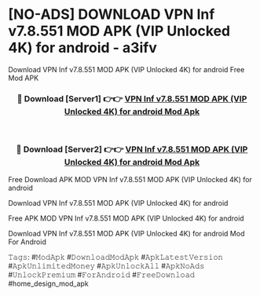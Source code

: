 # [NO-ADS] DOWNLOAD VPN Inf v7.8.551 MOD APK (VIP Unlocked 4K) for android - a3ifv
Download VPN Inf v7.8.551 MOD APK (VIP Unlocked 4K) for android Free Mod APK

<div align="center">
<h3>🔴 Download [Server1] 👉👉 <a href="https://apk-comot.site?title=VPN_Inf_v7.8.551_MOD_APK_(VIP_Unlocked_4K)_for_android">VPN Inf v7.8.551 MOD APK (VIP Unlocked 4K) for android Mod Apk</a></h3><br>

<h3>🔴 Download [Server2] 👉👉 <a href="https://apk-comot.site?title=VPN_Inf_v7.8.551_MOD_APK_(VIP_Unlocked_4K)_for_android">VPN Inf v7.8.551 MOD APK (VIP Unlocked 4K) for android Mod Apk</a></h3>
</div>


Free Download APK MOD VPN Inf v7.8.551 MOD APK (VIP Unlocked 4K) for android

Download VPN Inf v7.8.551 MOD APK (VIP Unlocked 4K) for android 

Free APK MOD VPN Inf v7.8.551 MOD APK (VIP Unlocked 4K) for android 

Download VPN Inf v7.8.551 MOD APK (VIP Unlocked 4K) for android Mod For Android

𝚃𝚊𝚐𝚜: #𝙼𝚘𝚍𝙰𝚙𝚔 #𝙳𝚘𝚠𝚗𝚕𝚘𝚊𝚍𝙼𝚘𝚍𝙰𝚙𝚔 #𝙰𝚙𝚔𝙻𝚊𝚝𝚎𝚜𝚝𝚅𝚎𝚛𝚜𝚒𝚘𝚗 #𝙰𝚙𝚔𝚄𝚗𝚕𝚒𝚖𝚒𝚝𝚎𝚍𝙼𝚘𝚗𝚎𝚢 #𝙰𝚙𝚔𝚄𝚗𝚕𝚘𝚌𝚔𝙰𝚕𝚕 #𝙰𝚙𝚔𝙽𝚘𝙰𝚍𝚜 #𝚄𝚗𝚕𝚘𝚌𝚔𝙿𝚛𝚎𝚖𝚒𝚞𝚖 #𝙵𝚘𝚛𝙰𝚗𝚍𝚛𝚘𝚒𝚍 #𝙵𝚛𝚎𝚎𝙳𝚘𝚠𝚗𝚕𝚘𝚊𝚍 #home_design_mod_apk